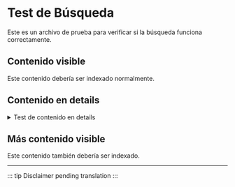 ﻿# Test de Búsqueda

Este es un archivo de prueba para verificar si la búsqueda funciona correctamente.

## Contenido visible

Este contenido debería ser indexado normalmente.

## Contenido en details

<details>
<summary>Test de contenido en details</summary>

Este contenido está dentro de un elemento details y contiene las palabras: **goma** y **tela**.

También contiene otras palabras como: pañal, bombacha, tela, goma, procedimiento.

</details>

## Más contenido visible

Este contenido también debería ser indexado.

---

::: tip
Disclaimer pending translation
:::
